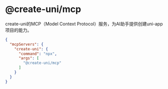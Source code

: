 # @create-uni/mcp

create-uni的MCP（Model Context Protocol）服务，为AI助手提供创建uni-app项目的能力。

```json
{
  "mcpServers": {
    "create-uni": {
      "command": "npx",
      "args": [
        "@create-uni/mcp"
      ]
    }
  }
}
```

